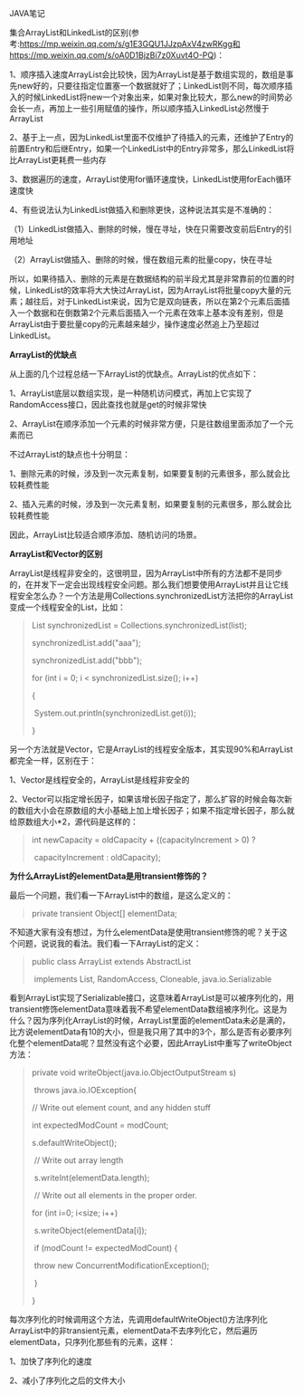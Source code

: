 JAVA笔记

集合ArrayList<E>和LinkedList<E>的区别(参考:https://mp.weixin.qq.com/s/g1E3GQU1JJzpAxV4zwRKgg和https://mp.weixin.qq.com/s/oA0D1BjzBi7z0Xuvt4O-PQ)：

1、顺序插入速度ArrayList会比较快，因为ArrayList是基于数组实现的，数组是事先new好的，只要往指定位置塞一个数据就好了；LinkedList则不同，每次顺序插入的时候LinkedList将new一个对象出来，如果对象比较大，那么new的时间势必会长一点，再加上一些引用赋值的操作，所以顺序插入LinkedList必然慢于ArrayList



2、基于上一点，因为LinkedList里面不仅维护了待插入的元素，还维护了Entry的前置Entry和后继Entry，如果一个LinkedList中的Entry非常多，那么LinkedList将比ArrayList更耗费一些内存



3、数据遍历的速度，ArrayList<E>使用for循环速度快，LinkedList<E>使用forEach循环速度快



4、有些说法认为LinkedList做插入和删除更快，这种说法其实是不准确的：



（1）LinkedList做插入、删除的时候，慢在寻址，快在只需要改变前后Entry的引用地址



（2）ArrayList做插入、删除的时候，慢在数组元素的批量copy，快在寻址



所以，如果待插入、删除的元素是在数据结构的前半段尤其是非常靠前的位置的时候，LinkedList的效率将大大快过ArrayList，因为ArrayList将批量copy大量的元素；越往后，对于LinkedList来说，因为它是双向链表，所以在第2个元素后面插入一个数据和在倒数第2个元素后面插入一个元素在效率上基本没有差别，但是ArrayList由于要批量copy的元素越来越少，操作速度必然追上乃至超过LinkedList。



**ArrayList的优缺点**



从上面的几个过程总结一下ArrayList的优缺点。ArrayList的优点如下：



1、ArrayList底层以数组实现，是一种随机访问模式，再加上它实现了RandomAccess接口，因此查找也就是get的时候非常快



2、ArrayList在顺序添加一个元素的时候非常方便，只是往数组里面添加了一个元素而已



不过ArrayList的缺点也十分明显：



1、删除元素的时候，涉及到一次元素复制，如果要复制的元素很多，那么就会比较耗费性能



2、插入元素的时候，涉及到一次元素复制，如果要复制的元素很多，那么就会比较耗费性能



因此，ArrayList比较适合顺序添加、随机访问的场景。



**ArrayList和Vector的区别**



ArrayList是线程非安全的，这很明显，因为ArrayList中所有的方法都不是同步的，在并发下一定会出现线程安全问题。那么我们想要使用ArrayList并且让它线程安全怎么办？一个方法是用Collections.synchronizedList方法把你的ArrayList变成一个线程安全的List，比如：



> List<String> synchronizedList = Collections.synchronizedList(list);
>
> synchronizedList.add("aaa");
>
> synchronizedList.add("bbb");
>
> for (int i = 0; i < synchronizedList.size(); i++)
>
> {
>
> ​    System.out.println(synchronizedList.get(i));
>
> }



另一个方法就是Vector，它是ArrayList的线程安全版本，其实现90%和ArrayList都完全一样，区别在于：



1、Vector是线程安全的，ArrayList是线程非安全的



2、Vector可以指定增长因子，如果该增长因子指定了，那么扩容的时候会每次新的数组大小会在原数组的大小基础上加上增长因子；如果不指定增长因子，那么就给原数组大小*2，源代码是这样的：



> int newCapacity = oldCapacity + ((capacityIncrement > 0) ?
>
> ​                                 capacityIncrement : oldCapacity);



**为什么ArrayList的elementData是用transient修饰的？**



最后一个问题，我们看一下ArrayList中的数组，是这么定义的：



> private transient Object[] elementData;



不知道大家有没有想过，为什么elementData是使用transient修饰的呢？关于这个问题，说说我的看法。我们看一下ArrayList的定义：



> public class ArrayList<E> extends AbstractList<E>
>
> ​        implements List<E>, RandomAccess, Cloneable, java.io.Serializable



看到ArrayList实现了Serializable接口，这意味着ArrayList是可以被序列化的，用transient修饰elementData意味着我不希望elementData数组被序列化。这是为什么？因为序列化ArrayList的时候，ArrayList里面的elementData未必是满的，比方说elementData有10的大小，但是我只用了其中的3个，那么是否有必要序列化整个elementData呢？显然没有这个必要，因此ArrayList中重写了writeObject方法：



> private void writeObject(java.io.ObjectOutputStream s)
>
> ​        throws java.io.IOException{
>
> // Write out element count, and any hidden stuff
>
> int expectedModCount = modCount;
>
> s.defaultWriteObject();
>
> ​        // Write out array length
>
> ​       s.writeInt(elementData.length);
>
> ​    // Write out all elements in the proper order.
>
> for (int i=0; i<size; i++)
>
> ​           s.writeObject(elementData[i]);
>
> ​    if (modCount != expectedModCount) {
>
> ​           throw new ConcurrentModificationException();
>
> ​    }
>
> }



每次序列化的时候调用这个方法，先调用defaultWriteObject()方法序列化ArrayList中的非transient元素，elementData不去序列化它，然后遍历elementData，只序列化那些有的元素，这样：



1、加快了序列化的速度



2、减小了序列化之后的文件大小



